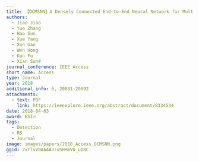 ```yaml
---
title: 【DCMSNN】A Densely Connected End-to-End Neural Network for Multiscale and Multiscene SAR Ship Detection
authors:
  - Jiao Jiao
  - Yue Zhang
  - Hao Sun
  - Xue Yang
  - Xun Gao
  - Wen Hong
  - Kun Fu
  - Xian Sun#
journal_conference: IEEE Access
short_name: Access
type: Journal
year: 2018
additional_info: 6, 20881-20892
attachments:
  - text: PDF
    link: https://ieeexplore.ieee.org/abstract/document/8334534
date: 2018-04-03
award: ESI🔥
tags:
  - Detection
  - RS
  - Journal
image: images/papers/2018_Access_DCMSNN.png
ggid: 2xTlvV0AAAAJ:u5HHmVD_uO8C
---
```


